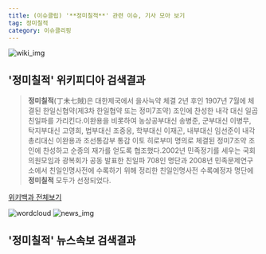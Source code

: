 ```yaml
---
title: (이슈클립) '**정미칠적**' 관련 이슈, 기사 모아 보기
tag: 정미칠적
category: 이슈클리핑
---
```

![wiki_img](https://user-images.githubusercontent.com/42597476/44503234-41136a80-a6d0-11e8-9071-6fc6418eafe4.png)
## **'**정미칠적**'** 위키피디아 검색결과
>**정미칠적**(丁未七賊)은 대한제국에서 을사늑약 체결 2년 후인 1907년 7월에 체결된 한일신협약(제3차 한일협약 또는 정미7조약) 조인에 찬성한 내각 대신 일곱 친일파를 가리킨다.이완용을 비롯하여 농상공부대신 송병준, 군부대신 이병무, 탁지부대신 고영희, 법부대신 조중응, 학부대신 이재곤, 내부대신 임선준이 내각총리대신 이완용과 조선통감부 통감 이토 히로부미 명의로 체결된 정미7조약 조인에 찬성하고 순종의 재가를 얻도록 협조했다.2002년 민족정기를 세우는 국회의원모임과 광복회가 공동 발표한 친일파 708인 명단과 2008년 민족문제연구소에서 친일인명사전에 수록하기 위해 정리한 친일인명사전 수록예정자 명단에 **정미칠적** 모두가 선정되었다.

<a href="https://ko.wikipedia.org/wiki/정미칠적" target="_blank">위키백과 전체보기</a>

![wordcloud](https://s3.ap-northeast-2.amazonaws.com/lyrics101-wordcloud/2018-09-17-1537140087.png)
![news_img](https://user-images.githubusercontent.com/42597476/44507050-1206f400-a6e4-11e8-8d98-7ffbfebb353f.png)
## **'**정미칠적**'** 뉴스속보 검색결과

